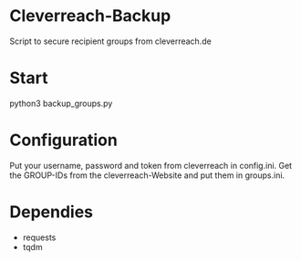 # Cleverreach-Backup
Script to secure recipient groups from cleverreach.de

# Start
python3 backup_groups.py

# Configuration
Put your username, password and token from cleverreach in config.ini. Get the GROUP-IDs from the cleverreach-Website and put them in groups.ini.

# Dependies
- requests
- tqdm

